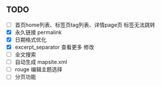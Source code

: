 

## TODO

- [ ] 首页home列表、标签页tag列表、详情page页 标签无法跳转
- [x] 永久链接  permalink
- [x] 日期格式优化
- [x] excerpt_separator 查看更多 修改
- [ ] 全文搜索
- [ ] 自动生成 mapsite.xml
- [ ] rouge 编辑主题选择
- [ ] 分页功能
